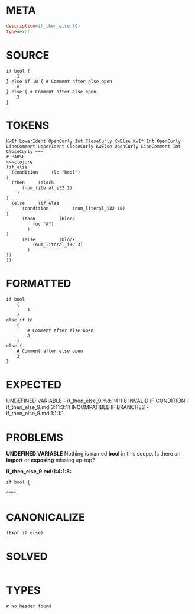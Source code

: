# META
~~~ini
description=if_then_else (9)
type=expr
~~~
# SOURCE
~~~roc
if bool {
	1
} else if 10 { # Comment after else open
	A
} else { # Comment after else open
	3
}
~~~
# TOKENS
~~~text
KwIf LowerIdent OpenCurly Int CloseCurly KwElse KwIf Int OpenCurly LineComment UpperIdent CloseCurly KwElse OpenCurly LineComment Int CloseCurly ~~~
# PARSE
~~~clojure
(if_else
  (condition     (lc "bool")
)
  (then     (block
      (num_literal_i32 1)
    )
)
  (else     (if_else
      (condition         (num_literal_i32 10)
)
      (then         (block
          (uc "A")
        )
)
      (else         (block
          (num_literal_i32 3)
        )
))
))
~~~
# FORMATTED
~~~roc
if bool
	{
		1
	}
else if 10
	{
		# Comment after else open
		A
	}
else {
	# Comment after else open
	3
}
~~~
# EXPECTED
UNDEFINED VARIABLE - if_then_else_9.md:1:4:1:8
INVALID IF CONDITION - if_then_else_9.md:3:11:3:11
INCOMPATIBLE IF BRANCHES - if_then_else_9.md:1:1:1:1
# PROBLEMS
**UNDEFINED VARIABLE**
Nothing is named **bool** in this scope.
Is there an **import** or **exposing** missing up-top?

**if_then_else_9.md:1:4:1:8:**
```roc
if bool {
```
   ^^^^


# CANONICALIZE
~~~clojure
(Expr.if_else)
~~~
# SOLVED
~~~clojure
~~~
# TYPES
~~~roc
# No header found
~~~
